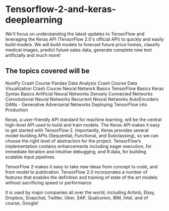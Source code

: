 # Tensorflow-2-and-keras-deeplearning
We'll focus on understanding the latest updates to TensorFlow and leveraging the Keras API (TensorFlow 2.0's official API) to quickly and easily build models.
We will build models to forecast future price homes, classify medical images, predict future sales data, generate complete new text artificially and much more!

## The topics covered will be
NumPy Crash Course
Pandas Data Analysis Crash Course
Data Visualization Crash Course
Neural Network Basics
TensorFlow Basics
Keras Syntax Basics
Artificial Neural Networks
Densely Connected Networks
Convolutional Neural Networks
Recurrent Neural Networks
AutoEncoders
GANs - Generative Adversarial Networks
Deploying TensorFlow into Production

Keras, a user-friendly API standard for machine learning, will be the central high-level API used to build and train models. The Keras API makes it easy to get started with TensorFlow 2. Importantly, Keras provides several model-building APIs (Sequential, Functional, and Subclassing), so we can choose the right level of abstraction for the project. TensorFlow’s implementation contains enhancements including eager execution, for immediate iteration and intuitive debugging, and tf.data, for building scalable input pipelines.

TensorFlow 2 makes it easy to take new ideas from concept to code, and from model to publication. TensorFlow 2.0 incorporates a number of features that enables the definition and training of state of the art models without sacrificing speed or performance

It is used by major companies all over the world, including Airbnb, Ebay, Dropbox, Snapchat, Twitter, Uber, SAP, Qualcomm, IBM, Intel, and of course, Google!
